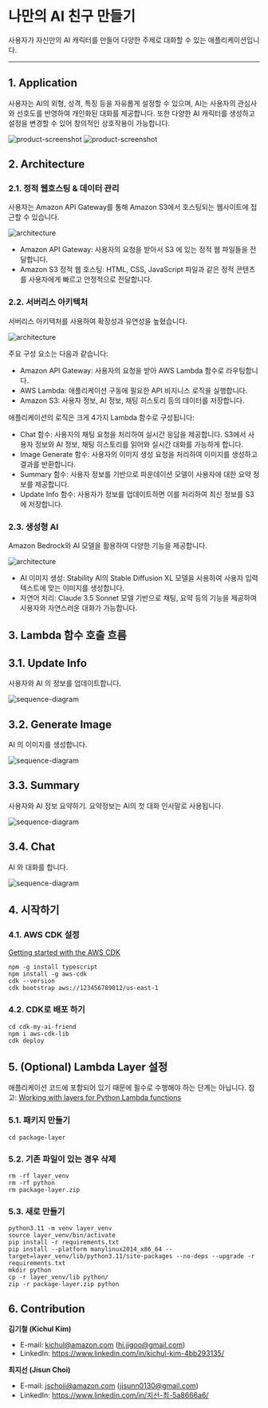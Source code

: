 # 나만의 AI 친구 만들기

사용자가 자신만의 AI 캐릭터를 만들어 다양한 주제로 대화할 수 있는 애플리케이션입니다. 

----
## 1. Application

사용자는 AI의 외형, 성격, 특징 등을 자유롭게 설정할 수 있으며, AI는 사용자의 관심사와 선호도를 반영하여 개인화된 대화를 제공합니다. 또한 다양한 AI 캐릭터를 생성하고 설정을 변경할 수 있어 창의적인 상호작용이 가능합니다.

![product-screenshot](https://github.com/user-attachments/assets/78610593-f1df-48ae-83f1-a27fc67969b1)
![product-screenshot](https://github.com/user-attachments/assets/49a84352-63bc-4f8e-85de-d8044348d63d)

## 2. Architecture

### 2.1. 정적 웹호스팅 & 데이터 관리
사용자는 Amazon API Gateway를 통해 Amazon S3에서 호스팅되는 웹사이트에 접근할 수 있습니다.

![architecture](https://github.com/user-attachments/assets/500f6602-9c8a-4558-ac40-1b72e790e8d4)

- Amazon API Gateway: 사용자의 요청을 받아서 S3 에 있는 정적 웹 파일들을 전달합니다.
- Amazon S3 정적 웹 호스팅: HTML, CSS, JavaScript 파일과 같은 정적 콘텐츠를 사용자에게 빠르고 안정적으로 전달합니다.

### 2.2. 서버리스 아키텍처
서버리스 아키텍처를 사용하여 확장성과 유연성을 높혔습니다.

![architecture](https://github.com/user-attachments/assets/c332b7d0-d2d3-4b87-8873-ddc28a9acff8)

주요 구성 요소는 다음과 같습니다:

- Amazon API Gateway: 사용자의 요청을 받아 AWS Lambda 함수로 라우팅합니다.
- AWS Lambda: 애플리케이션 구동에 필요한 API 비지니스 로직을 실행합니다. 
- Amazon S3: 사용자 정보, AI 정보, 채팅 히스토리 등의 데이터를 저장합니다.

애플리케이션의 로직은 크게 4가지 Lambda 함수로 구성됩니다:

- Chat 함수: 사용자의 채팅 요청을 처리하여 실시간 응답을 제공합니다. S3에서 사용자 정보와 AI 정보, 채팅 히스토리를 읽어와 실시간 대화를 가능하게 합니다.
- Image Generate 함수: 사용자의 이미지 생성 요청을 처리하여 이미지를 생성하고 결과를 반환합니다.
- Summary 함수: 사용자 정보를 기반으로 파운데이션 모델이 사용자에 대한 요약 정보를 제공합니다.
- Update Info 함수: 사용자가 정보를 업데이트하면 이를 처리하여 최신 정보를 S3에 저장합니다.

### 2.3. 생성형 AI
Amazon Bedrock와 AI 모델을 활용하여 다양한 기능을 제공합니다.

![architecture](https://github.com/user-attachments/assets/6d1fee20-1f95-40f9-8c8b-f1213c5d1b68)

- AI 이미지 생성: Stability AI의 Stable Diffusion XL 모델을 사용하여 사용자 입력 텍스트에 맞는 이미지를 생성합니다.
- 자연어 처리: Claude 3.5 Sonnet 모델 기반으로 채팅, 요약 등의 기능을 제공하여 사용자와 자연스러운 대화가 가능합니다.


## 3. Lambda 함수 호출 흐름

## 3.1. Update Info

사용자와 AI 의 정보를 업데이트합니다.

![sequence-diagram](https://github.com/user-attachments/assets/e7df12dc-258e-4cae-a5a8-f418ce67073f)

## 3.2. Generate Image

AI 의 이미지를 생성합니다.

![sequence-diagram](https://github.com/user-attachments/assets/56bd2326-cf51-498b-bc5d-384c97530b91)

## 3.3. Summary
사용자와 AI 정보 요약하기. 요약정보는 AI의 첫 대화 인사말로 사용됩니다.

![sequence-diagram](https://github.com/user-attachments/assets/3c275694-a291-44b9-9b29-c839480bd0da)

## 3.4. Chat

AI 와 대화를 합니다.

![sequence-diagram](https://github.com/user-attachments/assets/3f58053a-23d3-482c-8874-980728e30eb1)


## 4. 시작하기

### 4.1. AWS CDK 설정
[Getting started with the AWS CDK](https://docs.aws.amazon.com/cdk/v2/guide/getting_started.html)

```
npm -g install typescript
npm install -g aws-cdk
cdk --version
cdk bootstrap aws://123456789012/us-east-1
```

### 4.2. CDK로 배포 하기
```
cd cdk-my-ai-friend
npm i aws-cdk-lib
cdk deploy
```

## 5. (Optional) Lambda Layer 설정
애플리케이션 코드에 포함되어 있기 때문에 필수로 수행해야 하는 단계는 아닙니다.
참고: [Working with layers for Python Lambda functions](https://docs.aws.amazon.com/lambda/latest/dg/python-layers.html)

### 5.1. 패키지 만들기
```
cd package-layer
```

### 5.2. 기존 파일이 있는 경우 삭제
```
rm -rf layer_venv
rm -rf python
rm package-layer.zip
```

### 5.3. 새로 만들기
```
python3.11 -m venv layer_venv
source layer_venv/bin/activate
pip install -r requirements.txt
pip install --platform manylinux2014_x86_64 --target=layer_venv/lib/python3.11/site-packages --no-deps --upgrade -r requirements.txt
mkdir python
cp -r layer_venv/lib python/
zip -r package-layer.zip python
```

## 6. Contribution

**김기철 (Kichul Kim)**
- E-mail: kichul@amazon.com (hi.jigoo@gmail.com)
- LinkedIn: https://www.linkedin.com/in/kichul-kim-4bb293135/

**최지선 (Jisun Choi)**
- E-mail: jschoii@amazon.com (jisunn0130@gmail.com)
- LinkedIn: https://www.linkedin.com/in/지선-최-5a8666a6/
